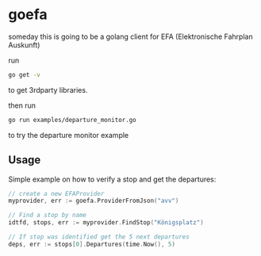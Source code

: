 goefa
=====

someday this is going to be a golang client for EFA (Elektronische Fahrplan Auskunft)

run

```bash
go get -v
```
to get 3rdparty libraries.

then run
```bash
go run examples/departure_monitor.go
```
to try the departure monitor example

## Usage
Simple example on how to verify a stop and get the departures:
```go
// create a new EFAProvider
myprovider, err := goefa.ProviderFromJson("avv")

// Find a stop by name
idtfd, stops, err := myprovider.FindStop("Königsplatz")

// If stop was identified get the 5 next departures
deps, err := stops[0].Departures(time.Now(), 5)
```
